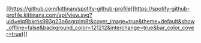 [[https://github.com/kittinan/spotify-github-profile][https://spotify-github-profile.kittinanx.com/api/view.svg?uid=elq9bkrhs993g23o6sgrplm8t&cover_image=true&theme=default&show_offline=false&background_color=121212&interchange=true&bar_color_cover=true)]]
